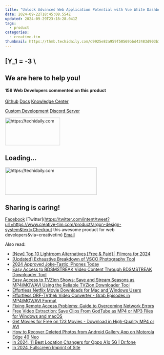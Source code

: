 ```yaml
---
title: "Unlock Advanced Web Application Potential with Vue White Dashboard PRO for Laravel: Expert Synergy of Vue Framework, Laravel Backend & JSON API From Creative Tim"
date: 2024-09-22T18:45:08.554Z
updated: 2024-09-29T23:18:28.041Z
tags:
  - product
categories:
  - creative-tim
thumbnail: https://thmb.techidaily.com/d9925e82a959f50569bbd42483d903b11385c17bd02f16f205258c110d37af55.jpg
---
```


## \[Y_1 = -3 \

## We are here to help you!

#### 159 Web Developers commented on this product

[Github](https://github.com/creativetimofficial/argon-design-system) [Docs](https://tools.techidaily.com/creative-tim/products/) [Knowledge Center](https://tools.techidaily.com/creative-tim/products/) 

[Custom Development](https://tools.techidaily.com/creative-tim/products/) [Discord Server](https://discord.com/invite/FhCJCaHdQa) 

<!-- affiliate ads begin -->
<a href="https://aligracehair.sjv.io/c/5597632/2135411/19272" target="_top" id="2135411">
  <img src="//a.impactradius-go.com/display-ad/19272-2135411" border="0" alt="https://techidaily.com" width="180" height="90"/>
</a>
<img height="0" width="0" src="https://aligracehair.sjv.io/i/5597632/2135411/19272" style="position:absolute;visibility:hidden;" border="0" />
<!-- affiliate ads end -->

## Loading...

<!-- affiliate ads begin -->
<a href="https://laganoo.pxf.io/c/5597632/1484940/16446" target="_top" id="1484940">
  <img src="//a.impactradius-go.com/display-ad/16446-1484940" border="0" alt="https://techidaily.com" width="300" height="90"/>
</a>
<img height="0" width="0" src="https://laganoo.pxf.io/i/5597632/1484940/16446" style="position:absolute;visibility:hidden;" border="0" />
<!-- affiliate ads end -->

## Sharing is caring!

[Facebook](https://www.facebook.com/sharer/sharer.php?u=https://www.creative-tim.com/product/argon-design-system?src=sdkpreparse) [Twitter](https://twitter.com/intent/tweet?url=https://www.creative-tim.com/product/argon-design-system&text=Checkout this awesome product for web developers&via=creativetim) [Email](https://tools.techidaily.com/creative-tim/products/)

<ins class="adsbygoogle"
     style="display:block"
     data-ad-format="autorelaxed"
     data-ad-client="ca-pub-7571918770474297"
     data-ad-slot="1223367746"></ins>

<ins class="adsbygoogle"
     style="display:block"
     data-ad-client="ca-pub-7571918770474297"
     data-ad-slot="8358498916"
     data-ad-format="auto"
     data-full-width-responsive="true"></ins>

<span class="atpl-alsoreadstyle">Also read:</span>
<div><ul>
<li><a href="https://article-posts.techidaily.com/new-top-10-lightroom-alternatives-free-and-paid-filmora-for-2024/"><u>[New] Top 10 Lightroom Alternatives [Free & Paid] | Filmora for 2024</u></a></li>
<li><a href="https://some-techniques.techidaily.com/updated-exhaustive-breakdown-of-vsco-photography-tool/"><u>[Updated] Exhaustive Breakdown of VSCO Photography Tool</u></a></li>
<li><a href="https://extra-approaches.techidaily.com/2024-approved-joke-tastic-iphones-today/"><u>2024 Approved Joke-Tastic iPhones Today</u></a></li>
<li><a href="https://discover-cheats.techidaily.com/easy-access-to-bdsmstreak-video-content-through-bdsmstreak-downloader-tool/"><u>Easy Access to BDSMSTREAK Video Content Through BDSMSTREAK Downloader Tool</u></a></li>
<li><a href="https://discover-cheats.techidaily.com/easy-access-to-tvzion-shows-save-and-stream-seasons-as-mp4movavi-using-the-reliable-tvzion-downloader-tool/"><u>Easy Access to TVZion Shows: Save and Stream Seasons as MP4/MOV/AVI Using the Reliable TVZion Downloader Tool</u></a></li>
<li><a href="https://discover-cheats.techidaily.com/effortless-netflix-movie-downloads-for-mac-and-windows-users/"><u>Effortless Netflix Movie Downloads for Mac and Windows Users</u></a></li>
<li><a href="https://discover-cheats.techidaily.com/effortless-orf-tvthek-video-converter-grab-episodes-in-mp4movavi-format/"><u>Effortless ORF-TVthek Video Converter - Grab Episodes in MP4/MOV/AVI Format</u></a></li>
<li><a href="https://win-howtos.techidaily.com/fixing-remote-access-problems-guide-to-overcoming-network-errors/"><u>Fixing Remote Access Problems: Guide to Overcoming Network Errors</u></a></li>
<li><a href="https://discover-cheats.techidaily.com/free-video-extraction-save-clips-from-godtube-as-mp4-or-mp3-files-for-windows-and-macos/"><u>Free Video Extraction: Save Clips From GodTube as MP4 or MP3 Files for Windows and macOS</u></a></li>
<li><a href="https://discover-cheats.techidaily.com/get-movies-for-free-on-123-movies-download-in-high-quality-mp4-or-avi/"><u>Get Movies for Free on 123 Movies - Download in High-Quality MP4 or AVI</u></a></li>
<li><a href="https://blog-min.techidaily.com/how-to-recover-deleted-photos-from-android-gallery-app-on-motorola-edge-40-neo-by-stellar-photo-recovery-android-mobile-photo-recover/"><u>How to Recover Deleted Photos from Android Gallery App on Motorola Edge 40 Neo</u></a></li>
<li><a href="https://change-location.techidaily.com/in-2024-11-best-location-changers-for-oppo-a1x-5g-drfone-by-drfone-virtual-android/"><u>In 2024, 11 Best Location Changers for Oppo A1x 5G | Dr.fone</u></a></li>
<li><a href="https://screen-video-capture.techidaily.com/in-2024-fullscreen-imprint-of-site/"><u>In 2024, Fullscreen Imprint of Site</u></a></li>
</ul></div>

